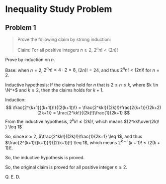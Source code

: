 # Inequality Study Problem

## Problem 1

>Prove the following claim by strong induction:
>
>Claim: For all positive integers $n≥2$, $2^nn!<(2n)!$

Prove by induction on $n$.

Base: when $n = 2$, $2^nn! = 4\cdot2 = 8$, $(2n)! = 24$, and thus $2^nn! < (2n)!$ for $n = 2$.

Inductive hypothesis: If the claims hold for $n$ that is $2 \leq n \leq k$, where $k \in \N^+$ and $k \geq 2$, then the claims holds for $k+1$.

Induction:
$$
\frac{2^{k+1}{(k+1)}!}{(2(k+1))!} = \frac{2^kk!}{(2k)!}\frac{2(k+1)}{(2k+2)(2k+1)} = \frac{2^kk!}{(2k)!}\frac{1}{2k+1}
$$
From the inductive hypothesis, $2^kk! \leq (2k)!$, which means ${2^kk!\over(2k)! } \leq 1$

So, since $k \geq 2$, $\frac{2^kk!}{(2k)!}\frac{1}{2k+1} \leq 1$, and thus $\frac{2^{k+1}{(k+1)}!}{(2(k+1))!} \leq 1$, which means $2^{k+1}(k+1)! \leq (2(k+1))!$. 

So, the inductive hypothesis is proved. 

So, the original claim is proved for all positive integer $n \geq 2$.

Q. E. D.  

